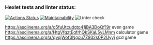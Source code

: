 ### Hexlet tests and linter status:
[![Actions Status](https://github.com/Zlober/python-project-lvl1/workflows/hexlet-check/badge.svg)](https://github.com/Zlober/python-project-lvl1/actions)
[![Maintainability](https://api.codeclimate.com/v1/badges/a99a88d28ad37a79dbf6/maintainability)](https://codeclimate.com/github/codeclimate/codeclimate/maintainability)
![Linter
check](https://github.com/Zlober/python-project-lvl1/actions/workflows/linter-check.yml/badge.svg)

https://asciinema.org/a/o5fuUtcudgto41jBA3DoQf19r even game
https://asciinema.org/a/HtgVfqztEqfrhQkSKaL5yLMnm calculator game
https://asciinema.org/a/qvqjWof3Ngcu7Z932s0P2Uyyj gcd game
